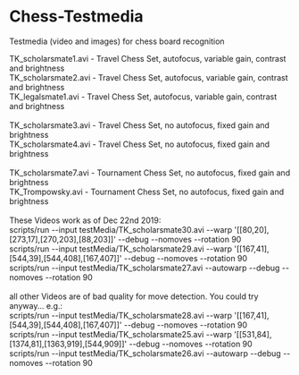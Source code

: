# Chess-Testmedia
Testmedia (video and images) for chess board recognition <br />

TK_scholarsmate1.avi - Travel Chess Set, autofocus, variable gain, contrast and brightness <br />
TK_scholarsmate2.avi - Travel Chess Set, autofocus, variable gain, contrast and brightness <br />
TK_legalsmate1.avi   - Travel Chess Set, autofocus, variable gain, contrast and brightness <br />
<br />
TK_scholarsmate3.avi - Travel Chess Set, no autofocus, fixed gain and brightness <br />
TK_scholarsmate4.avi - Travel Chess Set, no autofocus, fixed gain and brightness <br />
<br />
TK_scholarsmate7.avi - Tournament Chess Set, no autofocus, fixed gain and brightness <br />
TK_Trompowsky.avi    - Tournament Chess Set, no autofocus, fixed gain and brightness <br />
<br />
These Videos work as of Dec 22nd 2019:<br />
scripts/run --input testMedia/TK_scholarsmate30.avi --warp '[[80,20],[273,17],[270,203],[88,203]]' --debug --nomoves --rotation 90<br />
scripts/run --input testMedia/TK_scholarsmate29.avi --warp '[[167,41],[544,39],[544,408],[167,407]]' --debug --nomoves --rotation 90<br />
scripts/run --input testMedia/TK_scholarsmate27.avi --autowarp --debug --nomoves --rotation 90<br />
<br />
all other Videos are of bad quality for move detection. You could try anyway... e.g.:<br />
scripts/run --input testMedia/TK_scholarsmate28.avi --warp '[[167,41],[544,39],[544,408],[167,407]]' --debug --nomoves --rotation 90<br />
scripts/run --input testMedia/TK_scholarsmate25.avi --warp '[[531,84],[1374,81],[1363,919],[544,909]]' --debug --nomoves --rotation 90<br />
scripts/run --input testMedia/TK_scholarsmate26.avi --autowarp --debug --nomoves --rotation 90<br />
<br />
